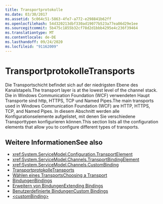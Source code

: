 ```yaml
---
title: Transportprotokolle
ms.date: 03/30/2017
ms.assetid: 5c064c51-5863-4fe7-a772-e298841b62ff
ms.openlocfilehash: 54d320213dbf330ad19077b523a77ea86d29e1ee
ms.sourcegitcommit: 5b475c1855b32cf78d2d1bbb4295e4c236f39464
ms.translationtype: MT
ms.contentlocale: de-DE
ms.lasthandoff: 09/24/2020
ms.locfileid: "91162009"
---
```

# <a name="transports"></a><span data-ttu-id="615bf-102">Transportprotokolle</span><span class="sxs-lookup"><span data-stu-id="615bf-102">Transports</span></span>

<span data-ttu-id="615bf-103">Die Transportschicht befindet sich auf der niedrigsten Ebene des Kanalstapels.</span><span class="sxs-lookup"><span data-stu-id="615bf-103">The transport layer is at the lowest level of the channel stack.</span></span> <span data-ttu-id="615bf-104">Die in Windows Communication Foundation (WCF) verwendeten Haupt Transporte sind http, HTTPS, TCP und Named Pipes.</span><span class="sxs-lookup"><span data-stu-id="615bf-104">The main transports used in Windows Communication Foundation (WCF) are HTTP, HTTPS, TCP, and Named Pipes.</span></span> <span data-ttu-id="615bf-105">In diesem Abschnitt werden alle Konfigurationselemente aufgelistet, mit denen Sie verschiedene Transporttypen konfigurieren können.</span><span class="sxs-lookup"><span data-stu-id="615bf-105">This section lists all the configuration elements that allow you to configure different types of transports.</span></span>  
  
## <a name="see-also"></a><span data-ttu-id="615bf-106">Weitere Informationen</span><span class="sxs-lookup"><span data-stu-id="615bf-106">See also</span></span>

- <xref:System.ServiceModel.Configuration.TransportElement>
- <xref:System.ServiceModel.Channels.TransportBindingElement>
- <xref:System.ServiceModel.Channels.CustomBinding>
- [<span data-ttu-id="615bf-107">Transportprotokolle</span><span class="sxs-lookup"><span data-stu-id="615bf-107">Transports</span></span>](../../../wcf/feature-details/transports.md)
- [<span data-ttu-id="615bf-108">Wählen eines Transports</span><span class="sxs-lookup"><span data-stu-id="615bf-108">Choosing a Transport</span></span>](../../../wcf/feature-details/choosing-a-transport.md)
- [<span data-ttu-id="615bf-109">Bindungen</span><span class="sxs-lookup"><span data-stu-id="615bf-109">Bindings</span></span>](../../../wcf/bindings.md)
- [<span data-ttu-id="615bf-110">Erweitern von Bindungen</span><span class="sxs-lookup"><span data-stu-id="615bf-110">Extending Bindings</span></span>](../../../wcf/extending/extending-bindings.md)
- [<span data-ttu-id="615bf-111">Benutzerdefinierte Bindungen</span><span class="sxs-lookup"><span data-stu-id="615bf-111">Custom Bindings</span></span>](../../../wcf/extending/custom-bindings.md)
- [\<customBinding>](custombinding.md)

